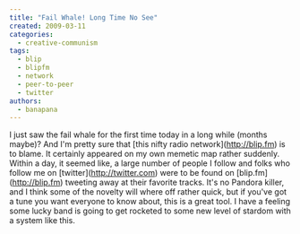 ```yaml
---
title: "Fail Whale! Long Time No See"
created: 2009-03-11
categories: 
  - creative-communism
tags: 
  - blip
  - blipfm
  - network
  - peer-to-peer
  - twitter
authors: 
  - banapana
---
```


I just saw the fail whale for the first time today in a long while (months maybe)? And I'm pretty sure that \[this nifty radio network\](http://blip.fm) is to blame. It certainly appeared on my own memetic map rather suddenly. Within a day, it seemed like, a large number of people I follow and folks who follow me on \[twitter\](http://twitter.com) were to be found on \[blip.fm\](http://blip.fm) tweeting away at their favorite tracks. It's no Pandora killer, and I think some of the novelty will where off rather quick, but if you've got a tune you want everyone to know about, this is a great tool. I have a feeling some lucky band is going to get rocketed to some new level of stardom with a system like this.
